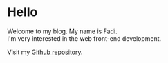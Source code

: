 # Hello

Welcome to my blog. My name is Fadi.<br>
I'm very interested in the web front-end development.

Visit my [Github repository](https://github.com/geeks-helper/the-helper/).
